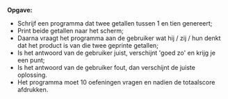 **Opgave:** 

* Schrijf een programma dat twee getallen tussen 1 en tien genereert;
* Print beide getallen naar het scherm; 
* Daarna vraagt het programma aan de gebruiker wat hij / zij / hun denkt dat het product is van die twee geprinte getallen; 
* Is het antwoord van de gebruiker juist, verschijnt 'goed zo' en krijg je een punt; 
* Is het antwoord van de gebruiker fout, dan verschijnt de juiste oplossing. 
* Het programma moet 10 oefeningen vragen en nadien de totaalscore afdrukken. 
